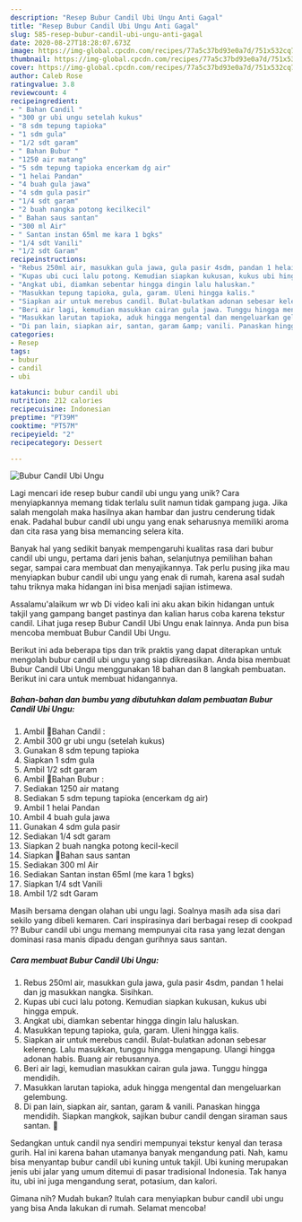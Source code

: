 ```yaml
---
description: "Resep Bubur Candil Ubi Ungu Anti Gagal"
title: "Resep Bubur Candil Ubi Ungu Anti Gagal"
slug: 585-resep-bubur-candil-ubi-ungu-anti-gagal
date: 2020-08-27T18:28:07.673Z
image: https://img-global.cpcdn.com/recipes/77a5c37bd93e0a7d/751x532cq70/bubur-candil-ubi-ungu-foto-resep-utama.jpg
thumbnail: https://img-global.cpcdn.com/recipes/77a5c37bd93e0a7d/751x532cq70/bubur-candil-ubi-ungu-foto-resep-utama.jpg
cover: https://img-global.cpcdn.com/recipes/77a5c37bd93e0a7d/751x532cq70/bubur-candil-ubi-ungu-foto-resep-utama.jpg
author: Caleb Rose
ratingvalue: 3.8
reviewcount: 4
recipeingredient:
- " Bahan Candil "
- "300 gr ubi ungu setelah kukus"
- "8 sdm tepung tapioka"
- "1 sdm gula"
- "1/2 sdt garam"
- " Bahan Bubur "
- "1250 air matang"
- "5 sdm tepung tapioka encerkam dg air"
- "1 helai Pandan"
- "4 buah gula jawa"
- "4 sdm gula pasir"
- "1/4 sdt garam"
- "2 buah nangka potong kecilkecil"
- " Bahan saus santan"
- "300 ml Air"
- " Santan instan 65ml me kara 1 bgks"
- "1/4 sdt Vanili"
- "1/2 sdt Garam"
recipeinstructions:
- "Rebus 250ml air, masukkan gula jawa, gula pasir 4sdm, pandan 1 helai dan jg masukkan nangka. Sisihkan."
- "Kupas ubi cuci lalu potong. Kemudian siapkan kukusan, kukus ubi hingga empuk."
- "Angkat ubi, diamkan sebentar hingga dingin lalu haluskan."
- "Masukkan tepung tapioka, gula, garam. Uleni hingga kalis."
- "Siapkan air untuk merebus candil. Bulat-bulatkan adonan sebesar kelereng. Lalu masukkan, tunggu hingga mengapung. Ulangi hingga adonan habis. Buang air rebusannya."
- "Beri air lagi, kemudian masukkan cairan gula jawa. Tunggu hingga mendidih."
- "Masukkan larutan tapioka, aduk hingga mengental dan mengeluarkan gelembung."
- "Di pan lain, siapkan air, santan, garam &amp; vanili. Panaskan hingga mendidih. Siapkan mangkok, sajikan bubur candil dengan siraman saus santan. 🤗"
categories:
- Resep
tags:
- bubur
- candil
- ubi

katakunci: bubur candil ubi 
nutrition: 212 calories
recipecuisine: Indonesian
preptime: "PT39M"
cooktime: "PT57M"
recipeyield: "2"
recipecategory: Dessert

---
```



![Bubur Candil Ubi Ungu](https://img-global.cpcdn.com/recipes/77a5c37bd93e0a7d/751x532cq70/bubur-candil-ubi-ungu-foto-resep-utama.jpg)

Lagi mencari ide resep bubur candil ubi ungu yang unik? Cara menyiapkannya memang tidak terlalu sulit namun tidak gampang juga. Jika salah mengolah maka hasilnya akan hambar dan justru cenderung tidak enak. Padahal bubur candil ubi ungu yang enak seharusnya memiliki aroma dan cita rasa yang bisa memancing selera kita.

Banyak hal yang sedikit banyak mempengaruhi kualitas rasa dari bubur candil ubi ungu, pertama dari jenis bahan, selanjutnya pemilihan bahan segar, sampai cara membuat dan menyajikannya. Tak perlu pusing jika mau menyiapkan bubur candil ubi ungu yang enak di rumah, karena asal sudah tahu triknya maka hidangan ini bisa menjadi sajian istimewa.

Assalamu&#39;alaikum wr wb Di video kali ini aku akan bikin hidangan untuk takjil yang gampang banget pastinya dan kalian harus coba karena tekstur candil. Lihat juga resep Bubur Candil Ubi Ungu enak lainnya. Anda pun bisa mencoba membuat Bubur Candil Ubi Ungu.


Berikut ini ada beberapa tips dan trik praktis yang dapat diterapkan untuk mengolah bubur candil ubi ungu yang siap dikreasikan. Anda bisa membuat Bubur Candil Ubi Ungu menggunakan 18 bahan dan 8 langkah pembuatan. Berikut ini cara untuk membuat hidangannya.

<!--inarticleads1-->

##### Bahan-bahan dan bumbu yang dibutuhkan dalam pembuatan Bubur Candil Ubi Ungu:

1. Ambil  📍Bahan Candil :
1. Ambil 300 gr ubi ungu (setelah kukus)
1. Gunakan 8 sdm tepung tapioka
1. Siapkan 1 sdm gula
1. Ambil 1/2 sdt garam
1. Ambil  📍Bahan Bubur :
1. Sediakan 1250 air matang
1. Sediakan 5 sdm tepung tapioka (encerkam dg air)
1. Ambil 1 helai Pandan
1. Ambil 4 buah gula jawa
1. Gunakan 4 sdm gula pasir
1. Sediakan 1/4 sdt garam
1. Siapkan 2 buah nangka potong kecil-kecil
1. Siapkan  📍Bahan saus santan
1. Sediakan 300 ml Air
1. Sediakan  Santan instan 65ml (me kara 1 bgks)
1. Siapkan 1/4 sdt Vanili
1. Ambil 1/2 sdt Garam


Masih bersama dengan olahan ubi ungu lagi. Soalnya masih ada sisa dari sekilo yang dibeli kemaren. Cari inspirasinya dari berbagai resep di cookpad ?? Bubur candil ubi ungu memang mempunyai cita rasa yang lezat dengan dominasi rasa manis dipadu dengan gurihnya saus santan. 

<!--inarticleads2-->

##### Cara membuat Bubur Candil Ubi Ungu:

1. Rebus 250ml air, masukkan gula jawa, gula pasir 4sdm, pandan 1 helai dan jg masukkan nangka. Sisihkan.
1. Kupas ubi cuci lalu potong. Kemudian siapkan kukusan, kukus ubi hingga empuk.
1. Angkat ubi, diamkan sebentar hingga dingin lalu haluskan.
1. Masukkan tepung tapioka, gula, garam. Uleni hingga kalis.
1. Siapkan air untuk merebus candil. Bulat-bulatkan adonan sebesar kelereng. Lalu masukkan, tunggu hingga mengapung. Ulangi hingga adonan habis. Buang air rebusannya.
1. Beri air lagi, kemudian masukkan cairan gula jawa. Tunggu hingga mendidih.
1. Masukkan larutan tapioka, aduk hingga mengental dan mengeluarkan gelembung.
1. Di pan lain, siapkan air, santan, garam &amp; vanili. Panaskan hingga mendidih. Siapkan mangkok, sajikan bubur candil dengan siraman saus santan. 🤗


Sedangkan untuk candil nya sendiri mempunyai tekstur kenyal dan terasa gurih. Hal ini karena bahan utamanya banyak mengandung pati. Nah, kamu bisa menyantap bubur candil ubi kuning untuk takjil. Ubi kuning merupakan jenis ubi jalar yang umum ditemui di pasar tradisional Indonesia. Tak hanya itu, ubi ini juga mengandung serat, potasium, dan kalori. 

Gimana nih? Mudah bukan? Itulah cara menyiapkan bubur candil ubi ungu yang bisa Anda lakukan di rumah. Selamat mencoba!
